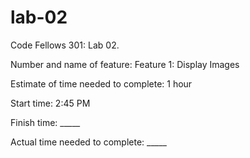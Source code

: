 # lab-02
Code Fellows 301: Lab 02.

Number and name of feature: 
Feature 1: Display Images

Estimate of time needed to complete: 1 hour

Start time: 2:45 PM

Finish time: _____

Actual time needed to complete: _____

